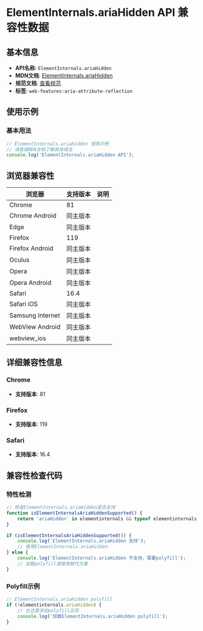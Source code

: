 # ElementInternals.ariaHidden API 兼容性数据

## 基本信息

- **API名称**: `ElementInternals.ariaHidden`
- **MDN文档**: [ElementInternals.ariaHidden](https://developer.mozilla.org/docs/Web/API/ElementInternals/ariaHidden)
- **规范文档**: [查看规范](https://w3c.github.io/aria/#dom-ariamixin-ariahidden)
- **标签**: `web-features:aria-attribute-reflection`

## 使用示例

### 基本用法

```javascript
// ElementInternals.ariaHidden 使用示例
// 请查阅MDN文档了解具体用法
console.log('ElementInternals.ariaHidden API');
```

## 浏览器兼容性

| 浏览器 | 支持版本 | 说明 |
|--------|----------|------|
| Chrome | 81 |  |
| Chrome Android | 同主版本 |  |
| Edge | 同主版本 |  |
| Firefox | 119 |  |
| Firefox Android | 同主版本 |  |
| Oculus | 同主版本 |  |
| Opera | 同主版本 |  |
| Opera Android | 同主版本 |  |
| Safari | 16.4 |  |
| Safari iOS | 同主版本 |  |
| Samsung Internet | 同主版本 |  |
| WebView Android | 同主版本 |  |
| webview_ios | 同主版本 |  |

## 详细兼容性信息

### Chrome

- **支持版本**: 81

### Firefox

- **支持版本**: 119

### Safari

- **支持版本**: 16.4

## 兼容性检查代码

### 特性检测

```javascript
// 检查ElementInternals.ariaHidden是否支持
function isElementInternalsAriaHiddenSupported() {
    return 'ariaHidden' in elementinternals && typeof elementinternals.ariaHidden === 'function';
}

if (isElementInternalsAriaHiddenSupported()) {
    console.log('ElementInternals.ariaHidden 支持');
    // 使用ElementInternals.ariaHidden
} else {
    console.log('ElementInternals.ariaHidden 不支持，需要polyfill');
    // 加载polyfill或使用替代方案
}
```

### Polyfill示例

```javascript
// ElementInternals.ariaHidden polyfill
if (!elementinternals.ariaHidden) {
    // 在这里添加polyfill实现
    console.log('加载ElementInternals.ariaHidden polyfill');
}
```


